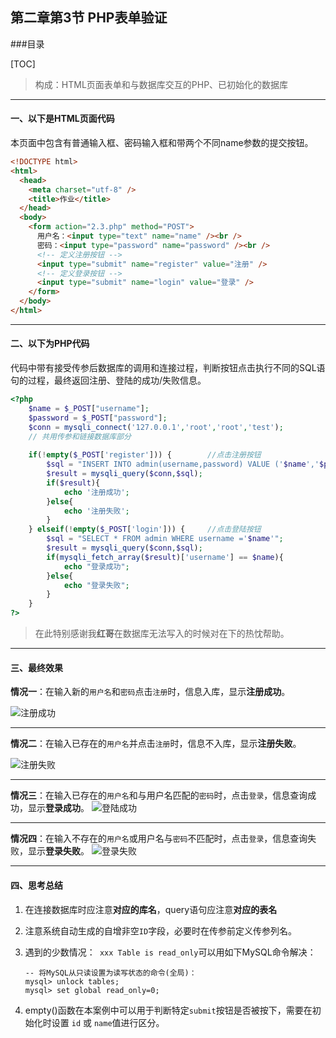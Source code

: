 
## 第二章第3节 PHP表单验证
###目录

[TOC]



> 构成：HTML页面表单和与数据库交互的PHP、已初始化的数据库

---

#### 一、以下是HTML页面代码

本页面中包含有普通输入框、密码输入框和带两个不同name参数的提交按钮。


```html
<!DOCTYPE html>
<html>
  <head>
    <meta charset="utf-8" />
    <title>作业</title>
  </head>
  <body>
    <form action="2.3.php" method="POST">
      用户名：<input type="text" name="name" /><br />
      密码：<input type="password" name="password" /><br />
      <!-- 定义注册按钮 -->
      <input type="submit" name="register" value="注册" />
      <!-- 定义登录按钮 -->
      <input type="submit" name="login" value="登录" />
    </form>
  </body>
</html>
```

---


#### 二、以下为PHP代码

代码中带有接受传参后数据库的调用和连接过程，判断按钮点击执行不同的SQL语句的过程，最终返回注册、登陆的成功/失败信息。





```php
<?php 
    $name = $_POST["username"];
    $password = $_POST["password"];
    $conn = mysqli_connect('127.0.0.1','root','root','test');  
	// 共用传参和链接数据库部分
   
    if(!empty($_POST['register'])) {        //点击注册按钮
        $sql = "INSERT INTO admin(username,password) VALUE ('$name','$password')";
        $result = mysqli_query($conn,$sql);
        if($result){
            echo '注册成功';
        }else{
            echo '注册失败';
        }
    } elseif(!empty($_POST['login'])) {     //点击登陆按钮
        $sql = "SELECT * FROM admin WHERE username ='$name'";
        $result = mysqli_query($conn,$sql);
        if(mysqli_fetch_array($result)['username'] == $name){
            echo "登录成功";
        }else{
            echo "登录失败";
        }
    }
?>
```

> 在此特别感谢我**红哥**在数据库无法写入的时候对在下的热忱帮助。

---


#### 三、最终效果

**情况一**：在输入新的`用户名`和`密码`点击`注册`时，信息入库，显示**注册成功**。


![注册成功](https://nc0.cdn.zkaq.cn/md/5371/c28e2b238ed9760e7510d60d921a6dc1_84470.png "注册成功")

---

**情况二**：在输入已存在的`用户名`并点击`注册`时，信息不入库，显示**注册失败**。

![注册失败](https://nc0.cdn.zkaq.cn/md/5371/c7c68a0e55d410683604f2ccf083ec91_34994.png "注册失败")

---

**情况三**：在输入已存在的`用户名`和与用户名匹配的`密码`时，点击`登录`，信息查询成功，显示**登录成功**。
![登陆成功](https://nc0.cdn.zkaq.cn/md/5371/3be37e710f0d43780d829403968c969b_86157.png "登陆成功")

---

**情况四**：在输入不存在的`用户名`或用户名与`密码`不匹配时，点击`登录`，信息查询失败，显示**登录失败**。
![登录失败](https://nc0.cdn.zkaq.cn/md/5371/7b624f90225dede94795170547e8239b_42890.png "登录失败")

---

#### 四、思考总结

1. 在连接数据库时应注意**对应的库名**，query语句应注意**对应的表名**

2. 注意系统自动生成的自增非空`ID`字段，必要时在传参前定义传参列名。

3. 遇到的少数情况：``` xxx Table is read_only```可以用如下MySQL命令解决：

   ```mysql
   -- 将MySQL从只读设置为读写状态的命令(全局)：
   mysql> unlock tables;
   mysql> set global read_only=0;
   ```

4. empty()函数在本案例中可以用于判断特定`submit`按钮是否被按下，需要在初始化时设置 `id` 或 `name`值进行区分。

